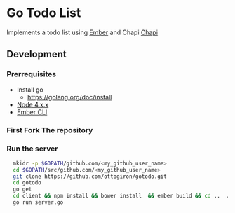 # Go Todo List
Implements a todo list using <a href="http://emberjs.com/">Ember</a> and Chapi <a href="https://github.com/ottogiron/chapi">Chapi</a>


## Development

### Prerrequisites
* Install go
  * https://golang.org/doc/install
* <a href="https://nodejs.org/en/">Node 4.x.x</a>
* <a href="http://ember-cli.com/">Ember CLI</a>

### First Fork The repository

### Run the server

```bash
  mkidr -p $GOPATH/github.com/<my_github_user_name>
  cd $GOPATH/src/github.com/<my_github_user_name>
  git clone https://github.com/ottogiron/gotodo.git
  cd gotodo
  go get
  cd client && npm install && bower install  && ember build && cd ..  //ember stuff
  go run server.go
```
